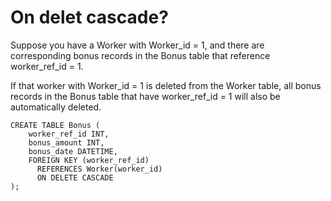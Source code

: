 # On delet cascade? 
Suppose you have a Worker with Worker_id = 1, and there are corresponding bonus records in the Bonus table that reference worker_ref_id = 1.

If that worker with Worker_id = 1 is deleted from the Worker table, all bonus records in the Bonus table that have worker_ref_id = 1 will also be automatically deleted.
```
CREATE TABLE Bonus (
    worker_ref_id INT,
    bonus_amount INT,
    bonus_date DATETIME,
    FOREIGN KEY (worker_ref_id)
      REFERENCES Worker(worker_id)
      ON DELETE CASCADE
);

```
